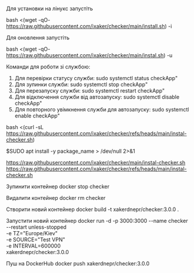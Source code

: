 Для установки на лінукс запустіть

bash <(wget -qO- https://raw.githubusercontent.com/ixaker/checker/main/install.sh) -i

Для оновлення запустіть

bash <(wget -qO- https://raw.githubusercontent.com/ixaker/checker/main/instal.sh) -u

Команди для роботи зі службою:

1. Для перевірки статусу служби: sudo systemctl status checkApp"
2. Для зупинки служби: sudo systemctl stop checkApp"
3. Для перезапуску служби: sudo systemctl restart checkApp"
4. Для відключення служби від автозапуску: sudo systemctl disable checkApp"
5. Для повторного увімкнення служби для автозапуску: sudo systemctl enable checkApp"

bash <(curl -sL https://raw.githubusercontent.com/ixaker/checker/refs/heads/main/instal-checker.sh)

$SUDO apt install -y package_name > /dev/null 2>&1

https://raw.githubusercontent.com/ixaker/checker/main/instal-checker.sh
https://raw.githubusercontent.com/ixaker/checker/refs/heads/main/instal-checker.sh

Зупинити контейнер
docker stop checker

Видалити контейнер
docker rm checker

Створити новий контейнер
docker build -t xakerdnepr/checker:3.0.0 .

Запустити новий контейнер
docker run -d -p 3000:3000 --name checker \
 --restart unless-stopped \
 -e TZ="Europe/Kiev" \
 -e SOURCE="Test VPN" \
 -e INTERVAL=600000 \
 xakerdnepr/checker:3.0.0

Пуш на DockerHub
docker push xakerdnepr/checker:3.0.0
